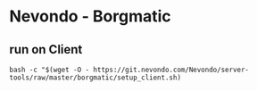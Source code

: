 
# Nevondo - Borgmatic 


## run on Client
`bash -c "$(wget -O - https://git.nevondo.com/Nevondo/server-tools/raw/master/borgmatic/setup_client.sh)`



